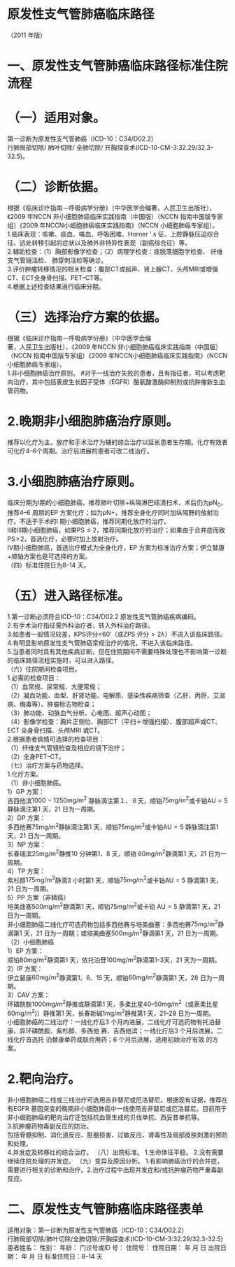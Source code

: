 # 原发性支气管肺癌临床路径  
（2011 年版）  
# 一、原发性支气管肺癌临床路径标准住院流程  
# （一）适用对象。  
第一诊断为原发性支气管肺癌（ICD–10：C34/D02.2）  
行肺局部切除/ 肺叶切除/ 全肺切除/ 开胸探查术(ICD-10-CM-3:32.29/32.3–32.5)。  
# （二）诊断依据。  
根据《临床诊疗指南－呼吸病学分册》（中华医学会编著，人民卫生出版社），《2009 年NCCN 非小细胞肺癌临床实践指南（中国版）（NCCN 指南中国版专家组）《2009 年NCCN小细胞肺癌临床实践指南》（NCCN 小细胞肺癌专家组）。  
1.临床表现：咳嗽、痰血、咯血、呼吸困难、Horner ’ s 征、上腔静脉压迫综合征、远处转移引起的症状以及肺外非特异性表现（副癌综合征）等。  
2.辅助检查：（1）胸部影像学检查；（2）病理学检查：痰脱落细胞学检查、 纤维支气管镜活检、 肺穿刺活检等确诊。  
3.评价肿瘤转移情况的相关检查：腹部CT或超声、肾上腺CT、头颅MRI或增强CT、ECT全身骨扫描、PET–CT等。  
4.根据上述检查结果进行临床分期。  
# （三）选择治疗方案的依据。  
根据《临床诊疗指南－呼吸病学分册》（中华医学会编  
著，人民卫生出版社），《2009 年NCCN 非小细胞肺癌临床实践指南（中国版）（NCCN 指南中国版专家组）《2009 年NCCN小细胞肺癌临床实践指南》（NCCN 小细胞肺癌专家组）。  
1.非小细胞肺癌治疗原则。 
#对于一线治疗失败的患者，且有指征者，可以考虑靶向治疗，其中包括表皮生长因子受体（EGFR）酪氨酸激酶抑制剂或抗肿瘤新生血管药物。  
# 2.晚期非小细胞肺癌治疗原则。  
推荐以化疗为主，放疗和手术治疗为辅的综合治疗以延长患者生存期。化疗有效者可化疗4–6个周期。治疗后进展的患者可改二线治疗。  
# 3.小细胞肺癌治疗原则。  
临床分期为Ⅰ期的小细胞肺癌，推荐肺叶切除$+$纵隔淋巴结清扫术，术后仍为$\mathrm{pN_{0}}$，推荐4–6 周期的EP 方案化疗；如为$\mathrm{pN+}$，推荐全身化疗同时加纵隔野的放射治疗。不适于手术的I 期小细胞肺癌，推荐同期化放疗的治疗。  
Ⅱ和Ⅲ期小细胞肺癌，如果$\mathrm{PS}{\leqslant}2$，推荐同期化放疗的治疗；如果由于合并症而致$\mathrm{PS\!>\!2}$，首选化疗，必要时加上放射治疗。  
Ⅳ期小细胞肺癌，首选治疗模式为全身化疗，EP 方案为标准治疗方案；伊立替康$+$顺铂方案也是可选择的方案。  
（四）标准住院日为8–14 天。  
# （五）进入路径标准。  
1.第一诊断必须符合ICD–10：C34/D02.2 原发性支气管肺癌疾病编码。  
2.有手术治疗指征需外科治疗者，转入外科治疗路径。  
3.如患者一般情况较差，KPS评分$\mathrm{<}60'$（或ZPS 评分${>}2\mathcal{\lambda}$）不进入该临床路径。  
4.有明显影响原发性支气管肺癌常规治疗的情况，不进入该临床路径。  
5.当患者同时具有其他疾病诊断，但在住院期间不需要特殊处理也不影响第一诊断的临床路径流程实施时，可以进入路径。  
（六）住院期间检查项目。  
1.必需的检查项目：  
（1）血常规、尿常规、大便常规；  
（2）凝血功能、血型、肝肾功能、电解质、感染性疾病筛查（乙肝、丙肝、艾滋病、梅毒等）、肿瘤标志物检查；  
（3）肺功能、动脉血气分析、心电图、超声心动图；  
（4）影像学检查：胸片正侧位、胸部CT（平扫＋增强扫描）、腹部超声或CT、ECT 全身骨扫描、头颅MRI 或CT。  
2.根据患者病情可选择的检查项目：  
（1）纤维支气管镜检查及相应的镜下治疗；  
（2）全身PET–CT。  
（七）治疗方案与药物选择。  
1.化疗方案。  
（1）非小细胞肺癌。  
1）GP 方案：  
吉西他滨$1000\mathrm{~-~}1250\mathrm{mg/m^{2}}$ 静脉滴注第１、８天，顺铂$75\mathrm{{mg/m}^{2}}$或卡铂$\mathrm{AU}{=}5$ 静脉滴注第1 天，21 日为一周期。  
2）DP 方案：  
多西他赛$75\mathrm{mg/m}^{2}$静脉滴注第1 天，顺铂$75\mathrm{mg/m}^{2}$或卡铂$\mathrm{AU}{=}5$ 静脉滴注第1 天，21 日为一周期。  
3）NP 方案：  
长春瑞滨$25\mathrm{mg/m}^{2}$静推10 分钟第1、8 天，顺铂       $80\mathrm{mg/m}^{2}$静滴第1 天，21 日为一周期。  
4）TP 方案：  
紫杉醇$175\mathrm{mg/m}^{2}$静滴3 小时第1 天，顺铂$75\mathrm{mg/m}^{2}$或卡铂$\mathrm{AU}{=}5$ 静滴第1 天，21 日为一周期。  
5）PP 方案（非鳞癌）  
培美曲塞$500\mathrm{mg/m}^{2}$静滴第1 天，顺铂$75\mathrm{mg/m}^{2}$或卡铂  $\mathrm{AU}{=}5$ 静滴第1 天，21 日为一周期。  
非小细胞肺癌二线化疗可选药物包括多西他赛与培美曲塞：多西他赛$75\mathrm{mg/m}^{2}$静滴第1 天，21 日为一周期；或培美曲塞$500\mathrm{mg/m}^{2}$静滴第1 天，21 日为一周期。  
（2）小细胞肺癌  
1）EP 方案：  
顺铂$80\mathrm{mg/m}^{2}$静滴第1 天，依托泊苷$100\mathrm{mg}/\mathrm{m}^{2}$静滴第1-3天，21 天为一周期。  
2）IP 方案：  
伊立替康$60\mathrm{mg/m}^{2}$静滴第1、8、15 天，顺铂$60\mathrm{mg/m}^{2}$静滴第1 天，28 日为一周期。  
3）CAV 方案：  
环磷酰胺$1000\mathrm{mg/m}^{2}$静推或静滴第1 天，多柔比星40–$50\mathrm{mg/m}^{2}$（或表柔比星$60\mathrm{mg/m}^{2})$）静推第1 天，长春新碱$1\mathrm{{mg/m}}^{2}$静推第1 天，21–28 日为一周期。  
小细胞肺癌的二线治疗：一线化疗后3 个月内进展，二线化疗可选药物有托泊替康、异环磷酰胺、紫杉醇、多西他 赛、吉西他滨；一线化疗后3 个月后进展，二线化疗首选托 泊替康单药或联合用药；6 个月后进展，选用初始治疗有效 的方案。  
# 2.靶向治疗。  
非小细胞肺癌二线或三线治疗可选用吉非替尼或厄洛替尼。根据现有证据，推荐在有EGFR 基因突变的晚期非小细胞肺癌中一线使用吉非替尼或厄洛替尼。目前用于非小细胞肺癌的靶向治疗还包括抗血管生成的贝伐单抗、西妥昔单抗等。  
3.抗肿瘤药物毒副反应的防治。  
包括骨髓抑制、消化道反应、脏器损害、过敏反应、肾毒性及局部皮肤刺激的预防和处理。  
4.并发症及转移灶的综合治疗。 （八）出院标准。 1.生命体征平稳。 2.没有需要继续住院处理的并发症。 （九）变异及原因分析。 1.有影响肺癌治疗的合并症，需要进行相关的诊断和治疗。2.治疗过程中出现并发症和/或抗肿瘤药物严重毒副反应。  
# 二、原发性支气管肺癌临床路径表单  
适用对象：第一诊断为原发性支气管肺癌（ICD-10：C34/D02.2）  
行肺局部切除/肺叶切除/全肺切除/开胸探查术(ICD-10-CM-3:32.29/32.3-32.5)  患者姓名：           性别：      年龄：    门诊号或ID 号：       住院号：       住院日期：       年   月   日 出院日期：      年   月   日 标准住院日：8–14 天  
